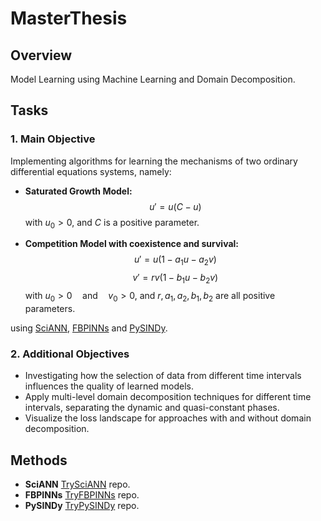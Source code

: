 # MasterThesis

## Overview
Model Learning using Machine Learning and Domain Decomposition.

## Tasks

### 1. Main Objective
 Implementing algorithms for learning the mechanisms of two ordinary differential equations systems, namely:

- **Saturated Growth Model:** 
  $$u' = u(C - u)$$ 
  with $u_0 >0$, and $C$ is a positive parameter.
  
- **Competition Model with coexistence and survival:** 
  $$u' = u(1 - a_1u - a_2v)$$ 
  $$v' = rv(1 - b_1u - b_2v)$$
  with $u_0>0 \quad \text{and}\quad v_0>0$, and $r, a_1, a_2, b_1, b_2$ are all positive parameters. 

using [SciANN](https://github.com/sciann/sciann), [FBPINNs](https://github.com/benmoseley/FBPINNs) and [PySINDy](https://github.com/dynamicslab/pysindy).


### 2. Additional Objectives

- Investigating how the selection of data from different time intervals influences the quality of learned models.
- Apply multi-level domain decomposition techniques for different time intervals, separating the dynamic and quasi-constant phases.
- Visualize the loss landscape for approaches with and without domain decomposition.

## Methods

- **SciANN** [TrySciANN](https://github.com/tirtho109/MasterThesis/tree/TrySciANN) repo. 
- **FBPINNs** [TryFBPINNs](https://github.com/tirtho109/MasterThesis/tree/TryFBPINNs) repo.
- **PySINDy** [TryPySINDy](https://github.com/tirtho109/MasterThesis/tree/TryPySINDy) repo.


